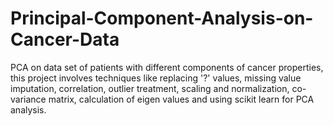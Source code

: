# Principal-Component-Analysis-on-Cancer-Data
PCA on data set of patients with different components of cancer properties, this project involves techniques like replacing '?' values, missing value imputation, correlation, outlier treatment, scaling and normalization, co-variance matrix, calculation of eigen values and using scikit learn for PCA analysis. 
